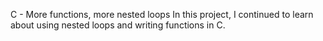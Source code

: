 C - More functions, more nested loops
In this project, I continued to learn about using nested loops and writing functions in C.
